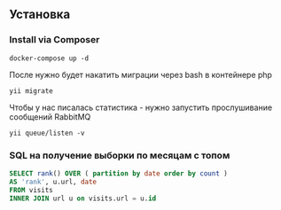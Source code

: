 
Установка
------------

### Install via Composer

~~~
docker-compose up -d 
~~~

После нужно будет накатить миграции через bash в контейнере php 

~~~
yii migrate 
~~~

Чтобы у нас писалась статистика - нужно запустить прослушивание сообщений RabbitMQ

~~~
yii queue/listen -v
~~~


### SQL на получение выборки по месяцам с топом
```sql
SELECT rank() OVER ( partition by date order by count )
AS 'rank', u.url, date
FROM visits
INNER JOIN url u on visits.url = u.id
```